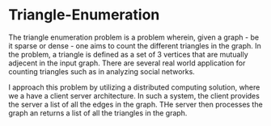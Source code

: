 # Triangle-Enumeration

The triangle enumeration problem is a problem wherein, given a graph - be it sparse or dense - one aims to count the different triangles in the graph. In the problem, a triangle is defined as a set of 3 vertices that are mutually adjecent in the input graph. There are several real world application for counting triangles such as in analyzing social networks.

I approach this problem by utilizing a distributed computing solution, where we a have a client server architecture. In such a system, the client provides the server a list of all the edges in the graph. THe server then processes the graph an returns a list of all the triangles in the graph.

